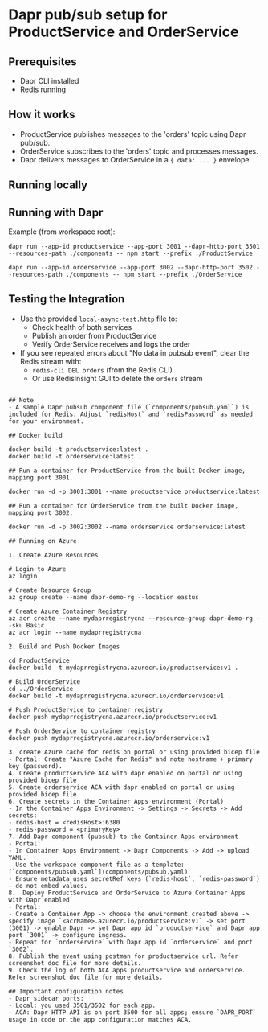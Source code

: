 # Dapr pub/sub setup for ProductService and OrderService

## Prerequisites
- Dapr CLI installed
- Redis running

## How it works
- ProductService publishes messages to the 'orders' topic using Dapr pub/sub.
- OrderService subscribes to the 'orders' topic and processes messages.
- Dapr delivers messages to OrderService in a `{ data: ... }` envelope.

## Running locally

## Running with Dapr
Example (from workspace root):

```
dapr run --app-id productservice --app-port 3001 --dapr-http-port 3501 --resources-path ./components -- npm start --prefix ./ProductService

dapr run --app-id orderservice --app-port 3002 --dapr-http-port 3502 --resources-path ./components -- npm start --prefix ./OrderService

```

## Testing the Integration
- Use the provided `local-async-test.http` file to:
  - Check health of both services
  - Publish an order from ProductService
  - Verify OrderService receives and logs the order
- If you see repeated errors about "No data in pubsub event", clear the Redis stream with:
  - `redis-cli DEL orders` (from the Redis CLI)
  - Or use RedisInsight GUI to delete the `orders` stream


```

## Note
- A sample Dapr pubsub component file (`components/pubsub.yaml`) is included for Redis. Adjust `redisHost` and `redisPassword` as needed for your environment.

## Docker build

docker build -t productservice:latest .
docker build -t orderservice:latest .

## Run a container for ProductService from the built Docker image, mapping port 3001.

docker run -d -p 3001:3001 --name productservice productservice:latest

## Run a container for OrderService from the built Docker image, mapping port 3002.

docker run -d -p 3002:3002 --name orderservice orderservice:latest

## Running on Azure

1. Create Azure Resources

# Login to Azure
az login

# Create Resource Group
az group create --name dapr-demo-rg --location eastus

# Create Azure Container Registry
az acr create --name mydaprregistrycna --resource-group dapr-demo-rg --sku Basic
az acr login --name mydaprregistrycna

2. Build and Push Docker Images

cd ProductService
docker build -t mydaprregistrycna.azurecr.io/productservice:v1 .

# Build OrderService
cd ../OrderService
docker build -t mydaprregistrycna.azurecr.io/orderservice:v1 .

# Push ProductService to container registry
docker push mydaprregistrycna.azurecr.io/productservice:v1

# Push OrderService to container registry
docker push mydaprregistrycna.azurecr.io/orderservice:v1

3. create Azure cache for redis on portal or using provided bicep file
- Portal: Create "Azure Cache for Redis" and note hostname + primary key (password).
4. Create productservice ACA with dapr enabled on portal or using provided bicep file
5. Create orderservice ACA with dapr enabled on portal or using provided bicep file
6. Create secrets in the Container Apps environment (Portal)
- In the Container Apps Environment -> Settings -> Secrets -> Add secrets:
- redis-host = <redisHost>:6380 
- redis-password = <primaryKey>
7. Add Dapr component (pubsub) to the Container Apps environment
- Portal:
- In Container Apps Environment -> Dapr Components -> Add -> upload YAML.
- Use the workspace component file as a template: [`components/pubsub.yaml`](components/pubsub.yaml)
- Ensure metadata uses secretRef keys (`redis-host`, `redis-password`) — do not embed values.
8.  Deploy ProductService and OrderService to Azure Container Apps with Dapr enabled
- Portal:
- Create a Container App -> choose the environment created above -> specify image `<acrName>.azurecr.io/productservice:v1` -> set port (3001) -> enable Dapr -> set Dapr app id `productservice` and Dapr app port `3001` -> configure ingress.
- Repeat for `orderservice` with Dapr app id `orderservice` and port `3002`.
8. Publish the event using postman for productservice url. Refer screenshot doc file for more details.
9. Check the log of both ACA apps productservice and orderservice. Refer screenshot doc file for more details.

## Important configuration notes
- Dapr sidecar ports:
- Local: you used 3501/3502 for each app.
- ACA: Dapr HTTP API is on port 3500 for all apps; ensure `DAPR_PORT` usage in code or the app configuration matches ACA.

